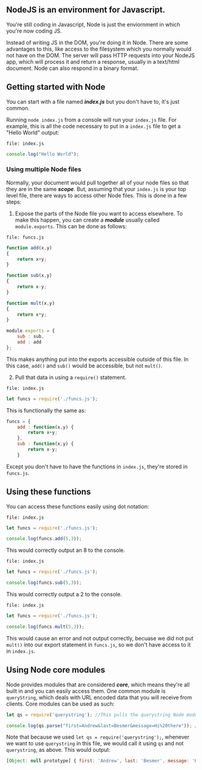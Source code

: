 ## NodeJS is an environment for Javascript.
You're still coding in Javascript, Node is just the enviornment in which you're now coding JS.

Instead of writing JS in the DOM, you're doing it in Node. There are some advantages to this, like access to the filesystem
which you normally would not have on the DOM. The server will pass HTTP requests into your NodeJS app, which will process it
and return a response, usually in a text/html document. Node can also respond in a binary format.

## Getting started with Node
You can start with a file named ___index.js___ but you don't have to, it's just common.

Running `node index.js` from a console will run your `index.js` file. For example, this is all the code necessary to put in a
`index.js` file to get a "Hello World" output:

`file: index.js`

```javascript
console.log("Hello World");
```

### Using multiple Node files
Normally, your document would pull together all of your node files so that they are in the same ___scope___. But, assuming
that your `index.js` is your top level file, there are ways to access other Node files. This is done in a few steps:

1. Expose the parts of the Node file you want to access elsewhere.
To make this happen, you can create a ___module___ usually called `module.exports`. This can be done as follows:

`file: funcs.js`


```javascript
function add(x,y)
{
    return x+y;
}

function sub(x,y)
{
    return x-y;
}

function mult(x,y)
{
    return x*y;
}

module.exports = {
    sub : sub,
    add : add
};
```
This makes anything put into the exports accessible outside of this file. In this case, `add()` and `sub()` would be
accessible, but not `mult()`.

2. Pull that data in using a `require()` statement.

`file: index.js`
```javascript
let funcs = require('./funcs.js');
```
This is functionally the same as:
```javascript
funcs = {
    add : function(x,y) {
        return x+y;
    },
    sub : function(x,y) {
        return x-y;
    }
```
Except you don't have to have the functions in `index.js`, they're stored in `funcs.js`.


## Using these functions
You can access these functions easily using dot notation:

`file: index.js`
```javascript
let funcs = require('./funcs.js');

console.log(funcs.add(5,3));
```
This would correctly output an 8 to the console.


`file: index.js`

```javascript
let funcs = require('./funcs.js');

console.log(funcs.sub(5,3));
```
This would correctly output a 2 to the console.

`file: index.js`

```javascript
let funcs = require('./funcs.js');

console.log(funcs.mult(5,3));
```
This would cause an error and not output correctly, becuase we did not put `mult()` into our export statement in `funcs.js`,
so we don't have access to it in `index.js`.

## Using Node core modules
Node provides modules that are considered ___core___, which means they're all built in and you can easily access them. One
common module is `queryString`, which deals with URL encoded data that you will receive from clients. Core modules can be used
as such:
```javascript
let qs = require('querystring'); //This pulls the querystring Node module in for use

console.log(qs.parse("first=Andrew&last=Besmer&message=Hi%20there")); //This is using querystring to process URL encoded data
```
Note that because we used `let qs = require('querystring');`, whenever we want to use `querystring` in this file, we would
call it using `qs` and not `querystring`, as above. This would output:
```javascript
[Object: null prototype] { first: 'Andrew', last: 'Besmer', message: 'Hi there' }
```
